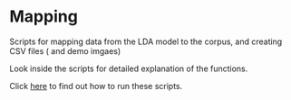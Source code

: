 # Mapping

Scripts for mapping data from the LDA model to the corpus, and creating CSV files ( and demo imgaes)

Look inside the scripts for detailed explanation of the functions.

Click [here](https://gitlab.cl.uzh.ch/pghoshal/DiaTop/blob/master/readme.md#part-3-mapping-data-from-the-lda-model-to-the-corpus) to find out how to run these scripts.